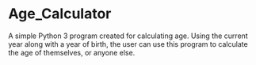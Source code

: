# Age_Calculator
A simple Python 3 program created for calculating age. Using the current year along with a year of birth, the user can use this program to calculate the age of themselves, or anyone else.
